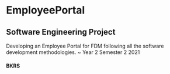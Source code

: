 # EmployeePortal

## Software Engineering Project
Developing an Employee Portal for FDM following all the software development methodologies.
~ Year 2 Semester 2 2021

#### BKRS
